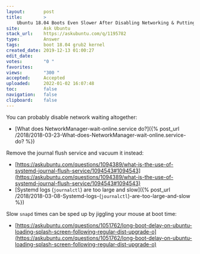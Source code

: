 ```yaml
---
layout:       post
title:        >
    Ubuntu 18.04 Boots Even Slower After Disabling Networking & Putting 'noresume' to the Boot kernel?
site:         Ask Ubuntu
stack_url:    https://askubuntu.com/q/1195782
type:         Answer
tags:         boot 18.04 grub2 kernel
created_date: 2019-12-13 01:00:27
edit_date:    
votes:        "0 "
favorites:    
views:        "300 "
accepted:     Accepted
uploaded:     2022-01-02 16:07:48
toc:          false
navigation:   false
clipboard:    false
---
```


You can probably disable network waiting altogether:

- [What does NetworkManager-wait-online.service do?]({% post_url /2018/2018-03-23-What-does-NetworkManager-wait-online.service-do? %})

Remove the journal flush service and vacuum it instead:

- [https://askubuntu.com/questions/1094389/what-is-the-use-of-systemd-journal-flush-service/1094543#1094543](https://askubuntu.com/questions/1094389/what-is-the-use-of-systemd-journal-flush-service/1094543#1094543)
- [Systemd logs (`journalctl`) are too large and slow]({% post_url /2018/2018-03-08-Systemd-logs-(`journalctl`)-are-too-large-and-slow %})

Slow `snapd` times can be sped up by jiggling your mouse at boot time:

- [https://askubuntu.com/questions/1051762/long-boot-delay-on-ubuntu-loading-splash-screen-following-regular-dist-upgrade-o](https://askubuntu.com/questions/1051762/long-boot-delay-on-ubuntu-loading-splash-screen-following-regular-dist-upgrade-o)
